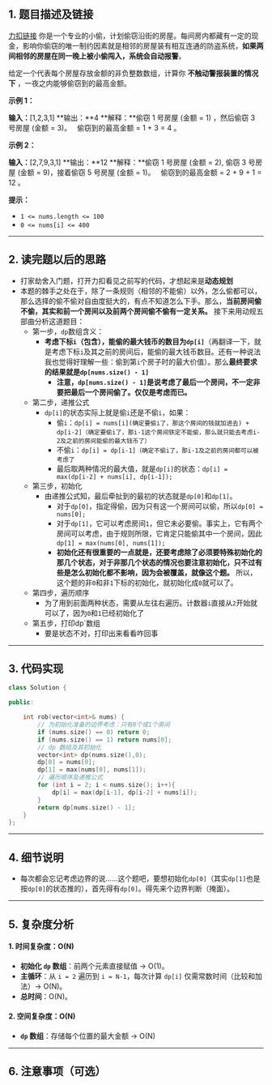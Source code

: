 ## 1. 题目描述及链接

[力扣链接](https://leetcode.cn/problems/house-robber/description/?envType=problem-list-v2&envId=2cktkvj)
你是一个专业的小偷，计划偷窃沿街的房屋。每间房内都藏有一定的现金，影响你偷窃的唯一制约因素就是相邻的房屋装有相互连通的防盗系统，**如果两间相邻的房屋在同一晚上被小偷闯入，系统会自动报警**。

给定一个代表每个房屋存放金额的非负整数数组，计算你 **不触动警报装置的情况下** ，一夜之内能够偷窃到的最高金额。

**示例 1：**

**输入：**[1,2,3,1]
**输出：**4
**解释：**偷窃 1 号房屋 (金额 = 1) ，然后偷窃 3 号房屋 (金额 = 3)。
     偷窃到的最高金额 = 1 + 3 = 4 。

**示例 2：**

**输入：**[2,7,9,3,1]
**输出：**12
**解释：**偷窃 1 号房屋 (金额 = 2), 偷窃 3 号房屋 (金额 = 9)，接着偷窃 5 号房屋 (金额 = 1)。
     偷窃到的最高金额 = 2 + 9 + 1 = 12 。

**提示：**

- `1 <= nums.length <= 100`
- `0 <= nums[i] <= 400`
---
## 2. 读完题以后的思路

- 打家劫舍入门题，打开力扣看见之前写的代码，才想起来是**动态规划**
- 本题的棘手之处在于，除了一条规则（相邻的不能偷）以外，怎么偷都可以，那么选择的偷不偷对自由度挺大的，有点不知道怎么下手。那么，**当前房间偷不偷，其实和前一个房间以及前两个房间偷不偷有一定关系。** 接下来用动规五部曲分析这道题目：
	- 第一步，`dp`数组含义：
		- **考虑下标`i`（包含），能偷的最大钱币的数目为`dp[i]`**（再翻译一下，就是考虑下标`i`及其之前的房间后，能偷的最大钱币数目。还有一种说法我也觉得好理解一些：偷到第`i`个房子时的最大价值）。那么**最终要求的结果就是`dp[nums.size() - 1]`**
			- **注意，`dp[nums.size() - 1]`是说考虑了最后一个房间，不一定非要把最后一个房间偷了。仅仅是考虑而已。**
	- 第二步，递推公式
		- `dp[i]`的状态实际上就是偷`i`还是不偷`i`，如果：
			- 偷`i`：`dp[i] = nums[i](确定要偷i了，那这个房间的钱就加进去) + dp[i-2]（确定要偷i了，那i-1这个房间铁定不能偷，那么就只能去考虑i-2及之前的房间能偷的最大钱币了）`
			- 不偷`i`：`dp[i] = dp[i-1]（确定不偷i了，那i-1及之前的房间都可以被考虑了`
			- 最后取两种情况的最大值，就是`dp[i]`的状态：`dp[i] = max(dp[i-2] + nums[i], dp[i-1]);`
	- 第三步，初始化
		- 由递推公式知，最后牵扯到的最初的状态就是`dp[0]`和`dp[1]`。
			- 对于`dp[0]`，指定得偷，因为只有这一个房间可以偷，所以`dp[0] = nums[0];`
			- 对于`dp[1]`，它可以考虑房间`1`，但它未必要偷。事实上，它有两个房间可以考虑，由于规则所限，它肯定只能偷其中一个房间，因此`dp[1] = max(nums[0], nums[1]);`
			- **初始化还有很重要的一点就是，还要考虑除了必须要特殊初始化的那几个状态，对于非那几个状态的情况也要注意初始化，只不过有些是怎么初始化都不影响，因为会被覆盖，就像这个题。** 所以，这个题的非`0`和非`1`下标的初始化，就初始化成`0`就可以了。
	- 第四步，遍历顺序
		- 为了用到前面两种状态，需要从左往右遍历。计数器`i`直接从`2`开始就可以了，因为`0`和`1`已经初始化了
	- 第五步，打印dp`数组
		- 要是状态不对，打印出来看看咋回事
---
## 3. 代码实现

```cpp
class Solution {

public:

    int rob(vector<int>& nums) {
	    // 为初始化准备的边界考虑：只有0个或1个房间
        if (nums.size() == 0) return 0;
        if (nums.size() == 1) return nums[0];
		// dp 数组及其初始化
		vector<int> dp(nums.size(),0);
		dp[0] = nums[0];
		dp[1] = max(nums[0], nums[1]);
		// 遍历顺序及递推公式
		for (int i = 2; i < nums.size(); i++){
			dp[i] = max(dp[i-1], dp[i-2] + nums[i]);
		}
		return dp[nums.size() - 1];
    }
};
```
---
## 4. 细节说明

- 每次都会忘记考虑边界的说……这个题吧，要想初始化`dp[0]`（其实`dp[1]`也是按`dp[0]`的状态推的），首先得有`dp[0]`。得先来个边界判断（掩面）。
---
## 5. 复杂度分析

#### **1. 时间复杂度：O(N)**
- **初始化 `dp` 数组**：前两个元素直接赋值 → O(1)。
- **主循环**：从 `i = 2` 遍历到 `i = N-1`，每次计算 `dp[i]` 仅需常数时间（比较和加法）→ O(N)。
- **总时间**：O(N)。
#### **2. 空间复杂度：O(N)**
- **`dp` 数组**：存储每个位置的最大金额 → O(N)
---
## 6. 注意事项（可选）
